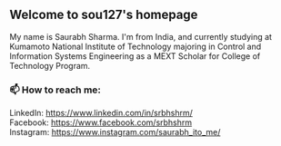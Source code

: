 ## Welcome to sou127's homepage

My name is Saurabh Sharma. I'm from India, and currently studying at Kumamoto National Institute of Technology majoring in Control and Information Systems Engineering as a MEXT Scholar for College of Technology Program.


### 📫 How to reach me:

LinkedIn: <a href="https://www.linkedin.com/in/srbhshrm/" target="_blank">https://www.linkedin.com/in/srbhshrm/</a> <br />
Facebook: <a href="https://www.facebook.com/srbhshrm" target="_blank">https://www.facebook.com/srbhshrm</a> <br />
Instagram: <a href="https://www.instagram.com/saurabh_ito_me/" target="_blank">https://www.instagram.com/saurabh_ito_me/</a> <br />
